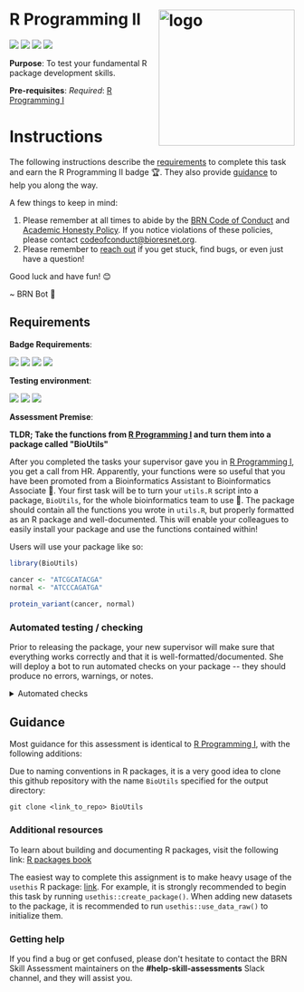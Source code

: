 # R Programming II <img src="https://api.badgr.io/public/badges/h3lCNmoHRjmqNI5D5Q6a-g/image" align="right" alt="logo" width="240" style = "border: none; float: right;">

[![](https://img.shields.io/static/v1?label=Language&message=R&color=%23276DC2)](https://brnteam.notion.site/e8c045b812d842f8bca8e339d22c38ad?v=6245e8becaa641bcafd276e5d910e402)
[![](https://img.shields.io/static/v1?label=Type&message=Software&color=darkgoldenrod)](https://brnteam.notion.site/e8c045b812d842f8bca8e339d22c38ad?v=6245e8becaa641bcafd276e5d910e402)
[![](https://img.shields.io/static/v1?label=Version&message=0.0.3a&color=pink)](https://brnteam.notion.site/e8c045b812d842f8bca8e339d22c38ad?v=6245e8becaa641bcafd276e5d910e402)
[![](https://img.shields.io/static/v1?label=Lifecycle&message=experimental&color=red)](https://brnteam.notion.site/e8c045b812d842f8bca8e339d22c38ad?v=6245e8becaa641bcafd276e5d910e402)

**Purpose**: To test your fundamental R package development skills. 

**Pre-requisites**: *Required*: [R Programming I](https://github.com/Bioinformatics-Research-Network/R-Programming-I) 

# Instructions

The following instructions describe the [requirements](#requirements) to complete this task and earn the R Programming II badge 🏆. They also provide [guidance](#guidance) to help you along the way. 

A few things to keep in mind:

1. Please remember at all times to abide by the [BRN Code of Conduct](https://docs.google.com/document/d/1q06RJbIsyIzLC828A7rBEhtfkujkj9kx7Y118AaWASA/edit?usp=sharing) and [Academic Honesty Policy](https://docs.google.com/document/d/1-Xoko7VDr0lK7olboGQ2CPmEnUTV3WmiDxwQQuGBgiQ/edit). If you notice violations of these policies, please contact codeofconduct@bioresnet.org. 
2. Please remember to [reach out](#getting-help) if you get stuck, find bugs, or even just have a question!

Good luck and have fun! 😊

~ BRN Bot 🤖



## Requirements

**Badge Requirements**:

[![](https://img.shields.io/static/v1?label=Tests&message=Required&color=lightsalmon)](https://brnteam.notion.site/e8c045b812d842f8bca8e339d22c38ad?v=6245e8becaa641bcafd276e5d910e402)
[![](https://img.shields.io/static/v1?label=Linting&message=Required&color=lightsalmon)](https://brnteam.notion.site/e8c045b812d842f8bca8e339d22c38ad?v=6245e8becaa641bcafd276e5d910e402)
[![](https://img.shields.io/static/v1?label=Coverage&message=Not%20required&color=whitesmoke)](https://brnteam.notion.site/e8c045b812d842f8bca8e339d22c38ad?v=6245e8becaa641bcafd276e5d910e402)
[![](https://img.shields.io/static/v1?label=Review&message=Not%20required&color=whitesmoke)](https://brnteam.notion.site/e8c045b812d842f8bca8e339d22c38ad?v=6245e8becaa641bcafd276e5d910e402)


**Testing environment**:

[![](https://img.shields.io/static/v1?label=Runs%20on&message=Ubuntu%2022.04%20LTS&color=%235e2750)](https://brnteam.notion.site/e8c045b812d842f8bca8e339d22c38ad?v=6245e8becaa641bcafd276e5d910e402)
[![](https://img.shields.io/static/v1?label=R-Version&message=4.2.0&color=cornflowerblue)](https://brnteam.notion.site/e8c045b812d842f8bca8e339d22c38ad?v=6245e8becaa641bcafd276e5d910e402)
[![](https://img.shields.io/static/v1?label=Packages-allowed&message=None&color=lightgray)](https://brnteam.notion.site/e8c045b812d842f8bca8e339d22c38ad?v=6245e8becaa641bcafd276e5d910e402)


**Assessment Premise**: 

**TLDR; Take the functions from [R Programming I](https://github.com/Bioinformatics-Research-Network/R-Programming-I) and turn them into a package called "BioUtils"**

After you completed the tasks your supervisor gave you in [R Programming I](https://github.com/Bioinformatics-Research-Network/R-Programming-I), you get a call from HR. Apparently, your functions were so useful that you have been promoted from a Bioinformatics Assistant to Bioinformatics Associate 🚀. Your first task will be to turn your `utils.R` script into a package, `BioUtils`, for the whole bioinformatics team to use 🎯. The package should contain all the functions you wrote in `utils.R`, but properly formatted as an R package and well-documented. This will enable your colleagues to easily install your package and use the functions contained within!

Users will use your package like so:

```R
library(BioUtils)

cancer <- "ATCGCATACGA"
normal <- "ATCCCAGATGA"

protein_variant(cancer, normal)
```


### Automated testing / checking

Prior to releasing the package, your new supervisor will make sure that everything works correctly and that it is well-formatted/documented. She will deploy a bot to run automated checks on your package -- they should produce no errors, warnings, or notes.

<details>
<summary>Automated checks</summary>

The bot will initiate an `R v4.2.0` session and install `BioUtils` package by running:

```R
devtools::build()
```

Then it will test the package by running:

```R
devtools::test()
```

Next, it will run CRAN checks:

```R
devtools::check(cran = TRUE, error_on="note")
````

Next, it will check the style of the package using `lintr` from the linux command line:

```shell
Rscript -e "errors <- lintr::lint_package(); print(errors); quit(save = 'no', status = length(errors))"
```

</details>


## Guidance

Most guidance for this assessment is identical to [R Programming I](https://github.com/Bioinformatics-Research-Network/R-Programming-I), with the following additions:

Due to naming conventions in R packages, it is a very good idea to clone this github repository with the name `BioUtils` specified for the output directory:

```shell
git clone <link_to_repo> BioUtils
```

### Additional resources

To learn about building and documenting R packages, visit the following link: [R packages book](https://r-pkgs.org/)

The easiest way to complete this assignment is to make heavy usage of the `usethis` R package: [link](https://usethis.r-lib.org/). For example, it is strongly recommended to begin this task by running `usethis::create_package()`. When adding new datasets to the package, it is recommended to run `usethis::use_data_raw()` to initialize them.

### Getting help

If you find a bug or get confused, please don't hesitate to contact the BRN Skill Assessment maintainers on the **#help-skill-assessments** Slack channel, and they will assist you. 
